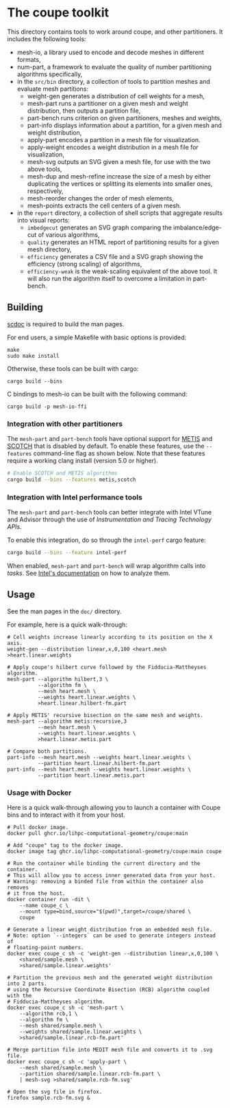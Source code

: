 # The coupe toolkit

This directory contains tools to work around coupe, and other partitioners. It
includes the following tools:

- mesh-io, a library used to encode and decode meshes in different formats,
- num-part, a framework to evaluate the quality of number partitioning
  algorithms specifically,
- in the `src/bin` directory, a collection of tools to partition meshes and
  evaluate mesh partitions:
    - weight-gen generates a distribution of cell weights for a mesh,
    - mesh-part runs a partitioner on a given mesh and weight distribution, then
      outputs a partition file,
    - part-bench runs criterion on given partitioners, meshes and weights,
    - part-info displays information about a partition, for a given mesh and
      weight distribution,
    - apply-part encodes a partition in a mesh file for visualization.
    - apply-weight encodes a weight distribution in a mesh file for
      visualization,
    - mesh-svg outputs an SVG given a mesh file, for use with the two above
      tools,
    - mesh-dup and mesh-refine increase the size of a mesh by either duplicating
      the vertices or splitting its elements into smaller ones, respectively,
    - mesh-reorder changes the order of mesh elements,
    - mesh-points extracts the cell centers of a given mesh.
- in the `report` directory, a collection of shell scripts that aggregate
  results into visual reports:
    - `imbedgecut` generates an SVG graph comparing the imbalance/edge-cut of
      various algorithms,
    - `quality` generates an HTML report of partitioning results for a given
      mesh directory,
    - `efficiency` generates a CSV file and a SVG graph showing the efficiency
      (strong scaling) of algorithms,
    - `efficiency-weak` is the weak-scaling equivalent of the above tool. It
      will also run the algorithm itself to overcome a limitation in part-bench.

## Building

[scdoc] is required to build the man pages.

For end users, a simple Makefile with basic options is provided:

```
make
sudo make install
```

Otherwise, these tools can be built with cargo:

```
cargo build --bins
```

C bindings to mesh-io can be built with the following command:

```
cargo build -p mesh-io-ffi
```

### Integration with other partitioners

The `mesh-part` and `part-bench` tools have optional support for [METIS] and
[SCOTCH] that is disabled by default.  To enable these features, use the
`--features` command-line flag as shown below. Note that these features require
a working clang install (version 5.0 or higher).

```sh
# Enable SCOTCH and METIS algorithms
cargo build --bins --features metis,scotch
```

### Integration with Intel performance tools

The `mesh-part` and `part-bench` tools can better integrate with Intel VTune and
Advisor through the use of *Instrumentation and Tracing Technology APIs*.

To enable this integration, do so through the `intel-perf` cargo feature:

```sh
cargo build --bins --feature intel-perf
```

When enabled, `mesh-part` and `part-bench` will wrap algorithm calls into
*tasks*. See [Intel's documentation][intel] on how to analyze them.

## Usage

See the man pages in the `doc/` directory.

For example, here is a quick walk-through:

```shell
# Cell weights increase linearly according to its position on the X axis.
weight-gen --distribution linear,x,0,100 <heart.mesh >heart.linear.weights

# Apply coupe's hilbert curve followed by the Fidducia-Mattheyses algorithm.
mesh-part --algorithm hilbert,3 \
          --algorithm fm \
          --mesh heart.mesh \
          --weights heart.linear.weights \
          >heart.linear.hilbert-fm.part

# Apply METIS' recursive bisection on the same mesh and weights.
mesh-part --algorithm metis:recursive,3
          --mesh heart.mesh \
          --weights heart.linear.weights \
          >heart.linear.metis.part

# Compare both partitions.
part-info --mesh heart.mesh --weights heart.linear.weights \
          --partition heart.linear.hilbert-fm.part
part-info --mesh heart.mesh --weights heart.linear.weights \
          --partition heart.linear.metis.part
```

### Usage with Docker

Here is a quick walk-through allowing you to launch a container with Coupe bins
and to interact with it from your host.

```shell
# Pull docker image.
docker pull ghcr.io/lihpc-computational-geometry/coupe:main

# Add "coupe" tag to the docker image.
docker image tag ghcr.io/lihpc-computational-geometry/coupe:main coupe

# Run the container while binding the current directory and the container.
# This will allow you to access inner generated data from your host.
# Warning: removing a binded file from within the container also removes
# it from the host.
docker container run -dit \
    --name coupe_c \
    --mount type=bind,source="$(pwd)",target=/coupe/shared \
    coupe

# Generate a linear weight distribution from an embedded mesh file.
# Note: option `--integers` can be used to generate integers instead of
# floating-point numbers.
docker exec coupe_c sh -c 'weight-gen --distribution linear,x,0,100 \
    <shared/sample.mesh \
    >shared/sample.linear.weights'

# Partition the previous mesh and the generated weight distribution into 2 parts.
# using the Recursive Coordinate Bisection (RCB) algorithm coupled with the
# Fidducia-Mattheyses algorithm.
docker exec coupe_c sh -c 'mesh-part \
    --algorithm rcb,1 \
    --algorithm fm \
    --mesh shared/sample.mesh \
    --weights shared/sample.linear.weights \
    >shared/sample.linear.rcb-fm.part'

# Merge partition file into MEDIT mesh file and converts it to .svg file.
docker exec coupe_c sh -c 'apply-part \
    --mesh shared/sample.mesh \
    --partition shared/sample.linear.rcb-fm.part \
    | mesh-svg >shared/sample.rcb-fm.svg'

# Open the svg file in firefox.
firefox sample.rcb-fm.svg &
```

[intel]: https://www.intel.com/content/www/us/en/develop/documentation/vtune-help/top/analyze-performance/code-profiling-scenarios/task-analysis.html#task-analysis_TOP_TASKS
[METIS]: https://github.com/LIHPC-Computational-Geometry/metis-rs
[SCOTCH]: https://github.com/LIHPC-Computational-Geometry/scotch-rs
[scdoc]: https://sr.ht/~sircmpwn/scdoc/
